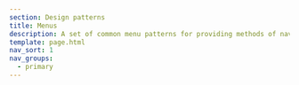 ```yaml
---
section: Design patterns
title: Menus
description: A set of common menu patterns for providing methods of navigation around and between services
template: page.html
nav_sort: 1
nav_groups:
  - primary
---
```

